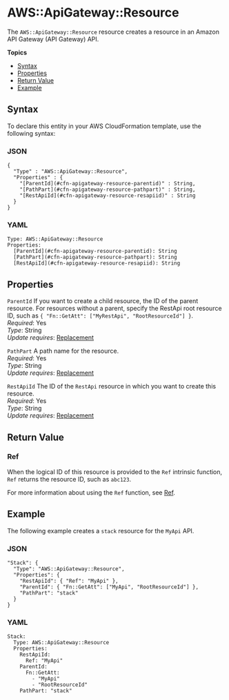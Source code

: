 # AWS::ApiGateway::Resource<a name="aws-resource-apigateway-resource"></a>

The `AWS::ApiGateway::Resource` resource creates a resource in an Amazon API Gateway \(API Gateway\) API\.

**Topics**
+ [Syntax](#aws-resource-apigateway-resource-syntax)
+ [Properties](#w13ab1c21c10c20c68b9)
+ [Return Value](#w13ab1c21c10c20c68c11)
+ [Example](#w13ab1c21c10c20c68c13)

## Syntax<a name="aws-resource-apigateway-resource-syntax"></a>

To declare this entity in your AWS CloudFormation template, use the following syntax:

### JSON<a name="aws-resource-apigateway-resource-syntax.json"></a>

```
{
  "Type" : "AWS::ApiGateway::Resource",
  "Properties" : {
    "[ParentId](#cfn-apigateway-resource-parentid)" : String,
    "[PathPart](#cfn-apigateway-resource-pathpart)" : String,
    "[RestApiId](#cfn-apigateway-resource-resapiid)" : String
  }
}
```

### YAML<a name="aws-resource-apigateway-resource-syntax.yaml"></a>

```
Type: AWS::ApiGateway::Resource
Properties:
  [ParentId](#cfn-apigateway-resource-parentid): String
  [PathPart](#cfn-apigateway-resource-pathpart): String
  [RestApiId](#cfn-apigateway-resource-resapiid): String
```

## Properties<a name="w13ab1c21c10c20c68b9"></a>

`ParentId`  <a name="cfn-apigateway-resource-parentid"></a>
If you want to create a child resource, the ID of the parent resource\. For resources without a parent, specify the RestApi root resource ID, such as `{ "Fn::GetAtt": ["MyRestApi", "RootResourceId"] }`\.  
*Required*: Yes  
*Type*: String  
*Update requires*: [Replacement](using-cfn-updating-stacks-update-behaviors.md#update-replacement)

`PathPart`  <a name="cfn-apigateway-resource-pathpart"></a>
A path name for the resource\.  
*Required*: Yes  
*Type*: String  
*Update requires*: [Replacement](using-cfn-updating-stacks-update-behaviors.md#update-replacement)

`RestApiId`  <a name="cfn-apigateway-resource-resapiid"></a>
The ID of the `RestApi` resource in which you want to create this resource\.  
*Required*: Yes  
*Type*: String  
*Update requires*: [Replacement](using-cfn-updating-stacks-update-behaviors.md#update-replacement)

## Return Value<a name="w13ab1c21c10c20c68c11"></a>

### Ref<a name="w13ab1c21c10c20c68c11b2"></a>

When the logical ID of this resource is provided to the `Ref` intrinsic function, `Ref` returns the resource ID, such as `abc123`\.

For more information about using the `Ref` function, see [Ref](intrinsic-function-reference-ref.md)\.

## Example<a name="w13ab1c21c10c20c68c13"></a>

The following example creates a `stack` resource for the `MyApi` API\.

### JSON<a name="aws-resource-apigateway-resource-example.json"></a>

```
"Stack": {
  "Type": "AWS::ApiGateway::Resource",
  "Properties": {
    "RestApiId": { "Ref": "MyApi" },
    "ParentId": { "Fn::GetAtt": ["MyApi", "RootResourceId"] },
    "PathPart": "stack"
  }
}
```

### YAML<a name="aws-resource-apigateway-resource-example.yaml"></a>

```
Stack: 
  Type: AWS::ApiGateway::Resource
  Properties: 
    RestApiId: 
      Ref: "MyApi"
    ParentId: 
      Fn::GetAtt: 
        - "MyApi"
        - "RootResourceId"
    PathPart: "stack"
```